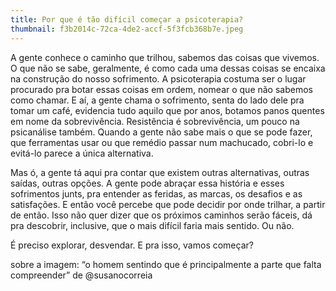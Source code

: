 ```yaml
---
title: Por que é tão difícil começar a psicoterapia?
thumbnail: f3b2014c-72ca-4de2-accf-5f3fcb368b7e.jpeg
---
```

<!--StartFragment-->

A gente conhece o caminho que trilhou, sabemos das coisas que vivemos. O que não se sabe, geralmente, é como cada uma dessas coisas se encaixa na construção do nosso sofrimento. A psicoterapia costuma ser o lugar procurado pra botar essas coisas em ordem, nomear o que não sabemos como chamar. E aí, a gente chama o sofrimento, senta do lado dele pra tomar um café, evidencia tudo aquilo que por anos, botamos panos quentes em nome da sobrevivência. Resistência é sobrevivência, um pouco na psicanálise também. Quando a gente não sabe mais o que se pode fazer, que ferramentas usar ou que remédio passar num machucado, cobri-lo e evitá-lo parece a única alternativa.



Mas ó, a gente tá aqui pra contar que existem outras alternativas, outras saídas, outras opções. A gente pode abraçar essa história e esses sofrimentos junts, pra entender as feridas, as marcas, os desafios e as satisfações. E então você percebe que pode decidir por onde trilhar, a partir de então. Isso não quer dizer que os próximos caminhos serão fáceis, dá pra descobrir, inclusive, que o mais difícil faria mais sentido. Ou não.



É preciso explorar, desvendar. E pra isso, vamos começar?



sobre a imagem: “o homem sentindo que é principalmente a parte que falta compreender” de @susanocorreia 



<!--EndFragment-->
